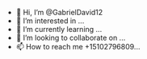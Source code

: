 - 👋 Hi, I’m @GabrielDavid12
- 👀 I’m interested in ...
- 🌱 I’m currently learning ...
- 💞️ I’m looking to collaborate on ...
- 📫 How to reach me +15102796809...

<!---
GabrielDavid12/GabrielDavid12 is a ✨ special ✨ repository because its `README.md` (this file) appears on your GitHub profile.
You can click the Preview link to take a look at your changes.
--->
